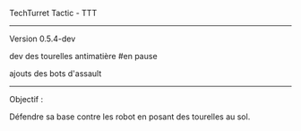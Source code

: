 TechTurret Tactic - TTT

---------------

Version 0.5.4-dev

dev des tourelles antimatière #en pause

ajouts des bots d'assault

----------------


Objectif : 

Défendre sa base contre les robot en posant des tourelles au sol.
